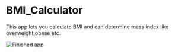 # BMI_Calculator
This app lets you calculate BMI and can determine mass index like overweight,obese etc.

![Finished app](https://github.com/randhirkumar65/BMI_Calculator/blob/master/Images/bmi.gif)
